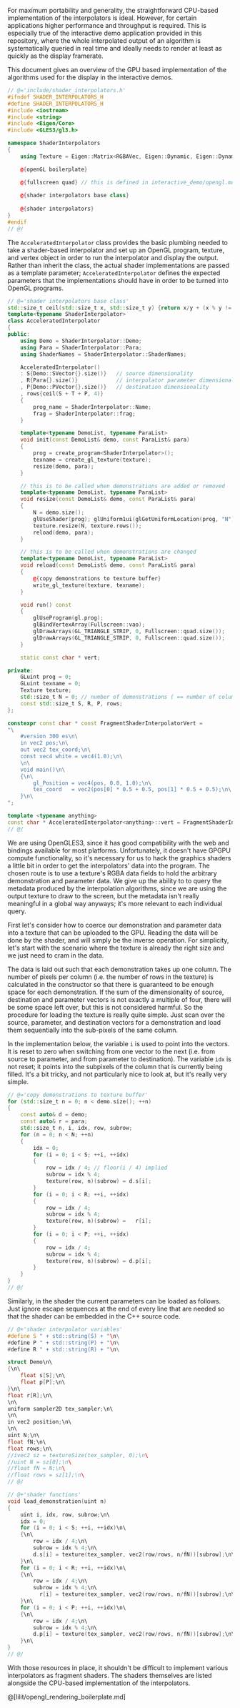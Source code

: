 For maximum portability and generality, the straightforward CPU-based
implementation of the interpolators is ideal. However, for certain applications
higher performance and throughput is required. This is especially true of the
interactive demo application provided in this repository, where the whole
interpolated output of an algorithm is systematically queried in real time and
ideally needs to render at least as quickly as the display framerate.

This document gives an overview of the GPU based implementation of the 
algorithms used for the display in the interactive demos. 

```cpp
// @='include/shader_interpolators.h'
#ifndef SHADER_INTERPOLATORS_H
#define SHADER_INTERPOLATORS_H
#include <iostream>
#include <string>
#include <Eigen/Core>
#include <GLES3/gl3.h>

namespace ShaderInterpolators
{
    using Texture = Eigen::Matrix<RGBAVec, Eigen::Dynamic, Eigen::Dynamic, Eigen::RowMajor>;

    @{openGL boilerplate}

    @{fullscreen quad} // this is defined in interactive_demo/opengl.md 
    
    @{shader interpolators base class}
    
    @{shader interpolators}
}
#endif
// @/
```

The `AcceleratedInterpolator` class provides the basic plumbing needed to take
a shader-based interpolator and set up an OpenGL program, texture, and vertex
object in order to run the interpolator and display the output. Rather than
inherit the class, the actual shader implementations are passed as a template
parameter; `AcceleratedInterpolator` defines the expected parameters that
the implementations should have in order to be turned into OpenGL programs.

```cpp
// @='shader interpolators base class'
std::size_t ceil(std::size_t x, std::size_t y) {return x/y + (x % y != 0);}
template<typename ShaderInterpolator>
class AcceleratedInterpolator
{
public:
    using Demo = ShaderInterpolator::Demo;
    using Para = ShaderInterpolator::Para;
    using ShaderNames = ShaderInterpolator::ShaderNames;

    AcceleratedInterpolator()
    : S{Demo::SVector{}.size()}   // source dimensionality
    , R{Para{}.size()}            // interpolator parameter dimensionality
    , P{Demo::PVector{}.size()}   // destination dimensionality
    , rows{ceil(S + T + P, 4)}
    {
        prog_name = ShaderInterpolator::Name;
        frag = ShaderInterpolator::frag;
    }

    template<typename DemoList, typename ParaList>
    void init(const DemoList& demo, const ParaList& para)
    {
        prog = create_program<ShaderInterpolator>();
        texname = create_gl_texture(texture);
        resize(demo, para);
    }

    // this is to be called when demonstrations are added or removed
    template<typename DemoList, typename ParaList>
    void resize(const DemoList& demo, const ParaList& para)
    {
        N = demo.size();
        glUseShader(prog); glUniform1ui(glGetUniformLocation(prog, "N"), N);
        texture.resize(N, texture.rows());
        reload(demo, para);
    }

    // this is to be called when demonstrations are changed
    template<typename DemoList, typename ParaList>
    void reload(const DemoList& demo, const ParaList& para)
    {
        @{copy demonstrations to texture buffer}
        write_gl_texture(texture, texname);
    }

    void run() const
    {
        glUseProgram(gl.prog);
        glBindVertexArray(Fullscreen::vao);
        glDrawArrays(GL_TRIANGLE_STRIP, 0, Fullscreen::quad.size());
        glDrawArrays(GL_TRIANGLE_STRIP, 0, Fullscreen::quad.size());
    }

    static const char * vert;

private:
    GLuint prog = 0;
    GLuint texname = 0;
    Texture texture;
    std::size_t N = 0; // number of demonstrations ( == number of columns)
    const std::size_t S, R, P, rows;
};

constexpr const char * const FragmentShaderInterpolatorVert =
"\
    #version 300 es\n\
    in vec2 pos;\n\
    out vec2 tex_coord;\n\
    const vec4 white = vec4(1.0);\n\
    \n\
    void main()\n\
    {\n\
        gl_Position = vec4(pos, 0.0, 1.0);\n\
        tex_coord   = vec2(pos[0] * 0.5 + 0.5, pos[1] * 0.5 + 0.5);\n\
    }\n\
";

template <typename anything>
const char * AcceleratedInterpolator<anything>::vert = FragmentShaderInterpolatorVert;
// @/
```

We are using OpenGLES3, since it has good compatibility with the web and
bindings available for most platforms. Unfortunately, it doesn't have GPGPU
compute functionality, so it's necessary for us to hack the graphics shaders a
little bit in order to get the interpolators' data into the program.  The
chosen route is to use a texture's RGBA data fields to hold the arbitrary
demonstration and parameter data. We give up the ability to to query the
metadata produced by the interpolation algorithms, since we are using the
output texture to draw to the screen, but the metadata isn't really meaningful
in a global way anyways; it's more relevant to each individual query.

First let's consider how to coerce our demonstration and parameter data into
a texture that can be uploaded to the GPU. Reading the data will be done by the
shader, and will simply be the inverse operation. For simplicity, let's start
with the scenario where the texture is already the right size and we just
need to cram in the data.

The data is laid out such that each demonstration takes up one column. The
number of pixels per column (i.e. the number of rows in the texture) is
calculated in the constructor so that there is guaranteed to be enough space
for each demonstration. If the sum of the dimensionality of source, destination
and parameter vectors is not exactly a multiple of four, there will be some
space left over, but this is not considered harmful. So the procedure for
loading the texture is really quite simple. Just scan over the source,
parameter, and destination vectors for a demonstration and load them
sequentially into the sub-pixels of the same column.

In the implementation below, the variable `i` is used to point into the
vectors.  It is reset to zero when switching from one vector to the next (i.e.
from source to parameter, and from parameter to destination). The variable
`idx` is not reset; it points into the subpixels of the column that is
currently being filled. It's a bit tricky, and not particularly nice to look
at, but it's really very simple.

```cpp
// @='copy demonstrations to texture buffer'
for (std::size_t n = 0; n < demo.size(); ++n)
{
    const auto& d = demo;
    const auto& r = para;
    std::size_t n, i, idx, row, subrow;
    for (n = 0; n < N; ++n)
    {
        idx = 0;
        for (i = 0; i < S; ++i, ++idx)
        {
            row = idx / 4; // floor(i / 4) implied
            subrow = idx % 4;
            texture(row, n)(subrow) = d.s[i];
        }
        for (i = 0; i < R; ++i, ++idx)
        {
            row = idx / 4;
            subrow = idx % 4;
            texture(row, n)(subrow) =   r[i];
        }
        for (i = 0; i < P; ++i, ++idx)
        {
            row = idx / 4;
            subrow = idx % 4;
            texture(row, n)(subrow) = d.p[i];
        }
    }
}
// @/
```

Similarly, in the shader the current parameters can be loaded as follows. Just
ignore escape sequences at the end of every line that are needed so that the
shader can be embedded in the C++ source code.

```cpp
// @+'shader interpolator variables'
#define S " + std::string(S) + "\n\
#define P " + std::string(P) + "\n\
#define R " + std::string(R) + "\n\

struct Demo\n\
{\n\
    float s[S];\n\
    float p[P];\n\
}\n\
float r[R];\n\
\n\
uniform sampler2D tex_sampler;\n\
\n\
in vec2 position;\n\
\n\
uint N;\n\
float fN;\n\
float rows;\n\
//ivec2 sz = textureSize(tex_sampler, 0);\n\
//uint N = sz[0];\n\
//float fN = N;\n\
//float rows = sz[1];\n\
// @/

// @+'shader functions'
void load_demonstration(uint n)
{
    uint i, idx, row, subrow;\n\
    idx = 0;
    for (i = 0; i < S; ++i, ++idx)\n\
    {\n\
        row = idx / 4;\n\
        subrow = idx % 4;\n\
        d.s[i] = texture(tex_sampler, vec2(row/rows, n/fN))[subrow];\n\
    }\n\
    for (i = 0; i < R; ++i, ++idx)\n\
    {\n\
        row = idx / 4;\n\
        subrow = idx % 4;\n\
          r[i] = texture(tex_sampler, vec2(row/rows, n/fN))[subrow];\n\
    }\n\
    for (i = 0; i < P; ++i, ++idx)\n\
    {\n\
        row = idx / 4;\n\
        subrow = idx % 4;\n\
        d.p[i] = texture(tex_sampler, vec2(row/rows, n/fN))[subrow];\n\
    }\n\
}
// @/
```

With those resources in place, it shouldn't be difficult to implement various
interpolators as fragment shaders. The shaders themselves are listed alongside
the CPU-based implementation of the interpolators.

@[lilit/opengl_rendering_boilerplate.md]
